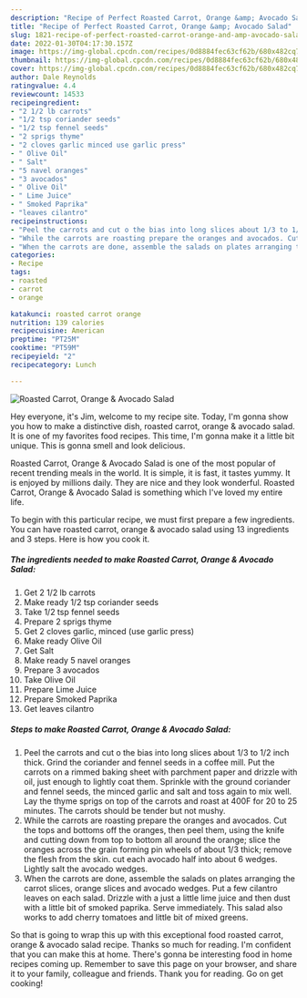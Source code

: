 ```yaml
---
description: "Recipe of Perfect Roasted Carrot, Orange &amp; Avocado Salad"
title: "Recipe of Perfect Roasted Carrot, Orange &amp; Avocado Salad"
slug: 1821-recipe-of-perfect-roasted-carrot-orange-and-amp-avocado-salad
date: 2022-01-30T04:17:30.157Z
image: https://img-global.cpcdn.com/recipes/0d8884fec63cf62b/680x482cq70/roasted-carrot-orange-avocado-salad-recipe-main-photo.jpg
thumbnail: https://img-global.cpcdn.com/recipes/0d8884fec63cf62b/680x482cq70/roasted-carrot-orange-avocado-salad-recipe-main-photo.jpg
cover: https://img-global.cpcdn.com/recipes/0d8884fec63cf62b/680x482cq70/roasted-carrot-orange-avocado-salad-recipe-main-photo.jpg
author: Dale Reynolds
ratingvalue: 4.4
reviewcount: 14533
recipeingredient:
- "2 1/2 lb carrots"
- "1/2 tsp coriander seeds"
- "1/2 tsp fennel seeds"
- "2 sprigs thyme"
- "2 cloves garlic minced use garlic press"
- " Olive Oil"
- " Salt"
- "5 navel oranges"
- "3 avocados"
- " Olive Oil"
- " Lime Juice"
- " Smoked Paprika"
- "leaves cilantro"
recipeinstructions:
- "Peel the carrots and cut o the bias into long slices about 1/3 to 1/2 inch thick. Grind the coriander and fennel seeds in a coffee mill. Put the carrots on a rimmed baking sheet with parchment paper and drizzle with oil, just enough to lightly coat them. Sprinkle with the ground coriander and fennel seeds, the minced garlic and salt and toss again to mix well. Lay the thyme sprigs on top of the carrots and roast at 400F for 20 to 25 minutes. The carrots should be tender but not mushy."
- "While the carrots are roasting prepare the oranges and avocados. Cut the tops and bottoms off the oranges, then peel them, using the knife and cutting down from top to bottom all around the orange; slice the oranges across the grain forming pin wheels of about 1/3 thick; remove the flesh from the skin. cut each avocado half into about 6 wedges. Lightly salt the avocado wedges."
- "When the carrots are done, assemble the salads on plates arranging the carrot slices, orange slices and avocado wedges. Put a few cilantro leaves on each salad. Drizzle with a just a little lime juice and then dust with a little bit of smoked paprika. Serve immediately. This salad also works to add cherry tomatoes and little bit of mixed greens."
categories:
- Recipe
tags:
- roasted
- carrot
- orange

katakunci: roasted carrot orange 
nutrition: 139 calories
recipecuisine: American
preptime: "PT25M"
cooktime: "PT59M"
recipeyield: "2"
recipecategory: Lunch

---
```



![Roasted Carrot, Orange & Avocado Salad](https://img-global.cpcdn.com/recipes/0d8884fec63cf62b/680x482cq70/roasted-carrot-orange-avocado-salad-recipe-main-photo.jpg)

Hey everyone, it's Jim, welcome to my recipe site. Today, I'm gonna show you how to make a distinctive dish, roasted carrot, orange & avocado salad. It is one of my favorites food recipes. This time, I'm gonna make it a little bit unique. This is gonna smell and look delicious.



Roasted Carrot, Orange & Avocado Salad is one of the most popular of recent trending meals in the world. It is simple, it is fast, it tastes yummy. It is enjoyed by millions daily. They are nice and they look wonderful. Roasted Carrot, Orange & Avocado Salad is something which I've loved my entire life.


To begin with this particular recipe, we must first prepare a few ingredients. You can have roasted carrot, orange & avocado salad using 13 ingredients and 3 steps. Here is how you cook it.

<!--inarticleads1-->

##### The ingredients needed to make Roasted Carrot, Orange & Avocado Salad:

1. Get 2 1/2 lb carrots
1. Make ready 1/2 tsp coriander seeds
1. Take 1/2 tsp fennel seeds
1. Prepare 2 sprigs thyme
1. Get 2 cloves garlic, minced (use garlic press)
1. Make ready  Olive Oil
1. Get  Salt
1. Make ready 5 navel oranges
1. Prepare 3 avocados
1. Take  Olive Oil
1. Prepare  Lime Juice
1. Prepare  Smoked Paprika
1. Get leaves cilantro




<!--inarticleads2-->

##### Steps to make Roasted Carrot, Orange & Avocado Salad:

1. Peel the carrots and cut o the bias into long slices about 1/3 to 1/2 inch thick. Grind the coriander and fennel seeds in a coffee mill. Put the carrots on a rimmed baking sheet with parchment paper and drizzle with oil, just enough to lightly coat them. Sprinkle with the ground coriander and fennel seeds, the minced garlic and salt and toss again to mix well. Lay the thyme sprigs on top of the carrots and roast at 400F for 20 to 25 minutes. The carrots should be tender but not mushy.
1. While the carrots are roasting prepare the oranges and avocados. Cut the tops and bottoms off the oranges, then peel them, using the knife and cutting down from top to bottom all around the orange; slice the oranges across the grain forming pin wheels of about 1/3 thick; remove the flesh from the skin. cut each avocado half into about 6 wedges. Lightly salt the avocado wedges.
1. When the carrots are done, assemble the salads on plates arranging the carrot slices, orange slices and avocado wedges. Put a few cilantro leaves on each salad. Drizzle with a just a little lime juice and then dust with a little bit of smoked paprika. Serve immediately. This salad also works to add cherry tomatoes and little bit of mixed greens.




So that is going to wrap this up with this exceptional food roasted carrot, orange & avocado salad recipe. Thanks so much for reading. I'm confident that you can make this at home. There's gonna be interesting food in home recipes coming up. Remember to save this page on your browser, and share it to your family, colleague and friends. Thank you for reading. Go on get cooking!
